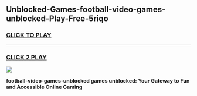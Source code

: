 
## Unblocked-Games-football-video-games-unblocked-Play-Free-5riqo
<h3>
<a href="https://premium76.site?title=football-video-games-unblocked&ref=23A">CLICK TO PLAY</a></h3>
<hr>

<h3>
<a href="https://premium76.site?title=football-video-games-unblocked&ref=23A">CLICK 2 PLAY</a>
  
</h3>

<a href="https://premium76.site?title=football-video-games-unblocked&ref=23A"><img src="https://clearcache.store/games.png"></a>


**football-video-games-unblocked games unblocked: Your Gateway to Fun and Accessible Online Gaming**
